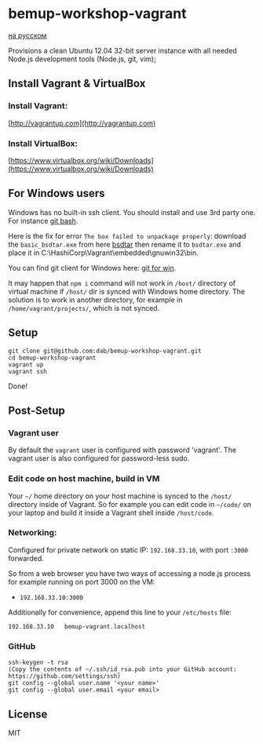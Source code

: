 # bemup-workshop-vagrant

[на русском](https://github.com/dab/bemup-workshop-vagrant/blob/master/README.ru.md)

Provisions a clean Ubuntu 12.04 32-bit server instance with all needed Node.js development tools (Node.js, git, vim);

## Install Vagrant & VirtualBox

### Install Vagrant:
[http://vagrantup.com](http://vagrantup.com)

### Install VirtualBox:
[https://www.virtualbox.org/wiki/Downloads](https://www.virtualbox.org/wiki/Downloads)

## For Windows users
Windows has no built-in ssh client. You should install and use 3rd party one. For instance [git bash](http://msysgit.github.io).

Here is the fix for error `The box failed to unpackage properly`:
download the `basic_bsdtar.exe` from here [bsdtar](http://sourceforge.net/projects/mingw/files/MinGW/Extension/bsdtar/) then rename it to `bsdtar.exe` and place it in C:\HashiCorp\Vagrant\embedded\gnuwin32\bin\.

You can find git client for Windows here: [git for win](http://git-scm.com/download/win).

It may happen that `npm i` command will not work in `/host/` directory of virtual machine if `/host/` dir is synced with Windows home directory. The solution is to work in another directory, for example in `/home/vagrant/projects/`, which is not synced.

## Setup

```
git clone git@github.com:dab/bemup-workshop-vagrant.git
cd bemup-workshop-vagrant
vagrant up
vagrant ssh
```

Done! 

## Post-Setup

### Vagrant user

By default the ```vagrant``` user is configured with password 'vagrant'. The vagrant user is also configured for password-less sudo.

### Edit code on host machine, build in VM

Your ```~/``` home directory on your host machine is synced to the ```/host/``` directory inside of Vagrant. So for example you can edit code in ```~/code/``` on your laptop and build it inside a Vagrant shell inside ```/host/code```.

### Networking:

Configured for private network on static IP: ```192.168.33.10```, with port ```:3000``` forwarded.

So from a web browser you have two ways of accessing a node.js process for example running on port 3000 on the VM:

* ```192.168.33.10:3000```

Additionally for convenience, append this line to your ```/etc/hosts``` file:

```192.168.33.10   bemup-vagrant.localhost```

### GitHub

```
ssh-keygen -t rsa
(Copy the contents of ~/.ssh/id_rsa.pub into your GitHub account: https://github.com/settings/ssh)
git config --global user.name '<your name>'
git config --global user.email <your email>
```

## License 
MIT
